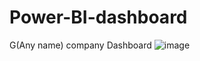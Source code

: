 # Power-BI-dashboard
G(Any name)  company Dashboard
![image](https://user-images.githubusercontent.com/72027748/212040535-a1014622-0cb5-4dc4-b52c-1f80ac4d7939.png)
